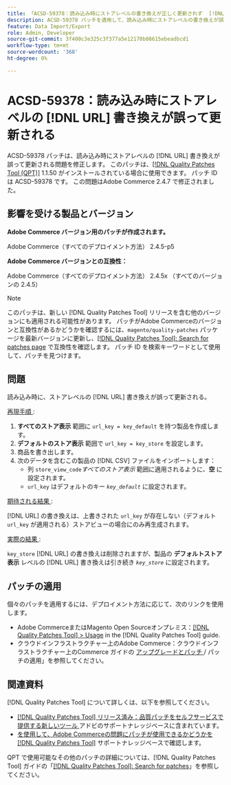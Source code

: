 ```yaml
---
title: 「ACSD-59378：読み込み時にストアレベルの書き換えが正しく更新されず  [!DNL URL] 」
description: ACSD-59378 パッチを適用して、読み込み時にストアレベルの書き換えが誤って更新されるAdobe Commerceの問題  [!DNL URL]  修正してください。
feature: Data Import/Export
role: Admin, Developer
source-git-commit: 3f400c3e325c3f377a5e12170b08615ebeadbcd1
workflow-type: tm+mt
source-wordcount: '368'
ht-degree: 0%

---
```



# ACSD-59378：読み込み時にストアレベルの [!DNL URL] 書き換えが誤って更新される

ACSD-59378 パッチは、読み込み時にストアレベルの [!DNL URL] 書き換えが誤って更新される問題を修正します。 このパッチは、[[!DNL Quality Patches Tool (QPT)]](/help/announcements/adobe-commerce-announcements/magento-quality-patches-released-new-tool-to-self-serve-quality-patches.md) 1.1.50 がインストールされている場合に使用できます。 パッチ ID は ACSD-59378 です。 この問題はAdobe Commerce 2.4.7 で修正されました。

## 影響を受ける製品とバージョン

**Adobe Commerce バージョン用のパッチが作成されます。**

Adobe Commerce（すべてのデプロイメント方法） 2.4.5-p5

**Adobe Commerce バージョンとの互換性：**

Adobe Commerce（すべてのデプロイメント方法） 2.4.5x （すべてのバージョンの 2.4.5）

>[!NOTE]
>
>このパッチは、新しい [!DNL Quality Patches Tool] リリースを含む他のバージョンにも適用される可能性があります。 パッチがAdobe Commerceのバージョンと互換性があるかどうかを確認するには、`magento/quality-patches` パッケージを最新バージョンに更新し、[[!DNL Quality Patches Tool]: Search for patches page](https://experienceleague.adobe.com/tools/commerce-quality-patches/index.html) で互換性を確認します。 パッチ ID を検索キーワードとして使用して、パッチを見つけます。

## 問題

読み込み時に、ストアレベルの [!DNL URL] 書き換えが誤って更新される。

<u> 再現手順 </u>:

1. **すべてのストア表示** 範囲に `url_key = key_default` を持つ製品を作成します。
1. **デフォルトのストア表示** 範囲で `url_key = key_store` を設定します。
1. 商品を書き出します。
1. 次のデータを含むこの製品の [!DNL CSV] ファイルをインポートします：
   * 列 `store_view_code`*すべてのストア表示* 範囲に適用されるように、**空** に設定されます。
   * `url_key` はデフォルトのキー *`key_default`* に設定されます。

<u> 期待される結果 </u>:

[!DNL URL] の書き換えは、上書きされた `url_key` が存在しない（デフォルト `url_key` が適用される）ストアビューの場合にのみ再生成されます。

<u> 実際の結果 </u>:

`key_store` [!DNL URL] の書き換えは削除されますが、製品の **デフォルトストア表示** レベルの [!DNL URL] 書き換えは引き続き *`key_store`* に設定されます。

## パッチの適用

個々のパッチを適用するには、デプロイメント方法に応じて、次のリンクを使用します。

* Adobe CommerceまたはMagento Open Sourceオンプレミス：[[!DNL Quality Patches Tool] > Usage](https://experienceleague.adobe.com/docs/commerce-operations/tools/quality-patches-tool/usage.html) in the [!DNL Quality Patches Tool] guide.
* クラウドインフラストラクチャー上のAdobe Commerce：クラウドインフラストラクチャー上のCommerce ガイドの [ アップグレードとパッチ ](https://experienceleague.adobe.com/docs/commerce-cloud-service/user-guide/develop/upgrade/apply-patches.html)/ パッチの適用」を参照してください。

## 関連資料

[!DNL Quality Patches Tool] について詳しくは、以下を参照してください。

* [[!DNL Quality Patches Tool]  リリース済み：品質パッチをセルフサービスで提供する新しいツール ](/help/announcements/adobe-commerce-announcements/magento-quality-patches-released-new-tool-to-self-serve-quality-patches.md) アドビのサポートナレッジベースに含まれています。
* [ を使用して、Adobe Commerceの問題にパッチが使用できるかどうかを  [!DNL Quality Patches Tool]](/help/support-tools/patches-available-in-qpt-tool/check-patch-for-magento-issue-with-magento-quality-patches.md) サポートナレッジベースで確認します。

QPT で使用可能なその他のパッチの詳細については、[!DNL Quality Patches Tool] ガイドの「[[!DNL Quality Patches Tool]: Search for patches](https://experienceleague.adobe.com/tools/commerce-quality-patches/index.html)」を参照してください。
